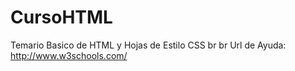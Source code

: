 # CursoHTML
Temario Basico de HTML y Hojas de Estilo  CSS
br
br
Url de Ayuda: http://www.w3schools.com/




